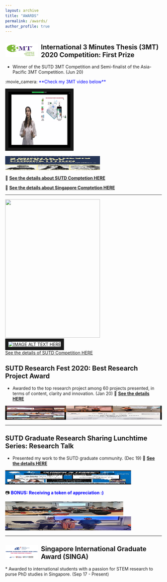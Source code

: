 ```yaml
---
layout: archive
title: "AWARDS"
permalink: /awards/
author_profile: true
---
```


<div>
<img align="left" width="105" height="45" src="/images/3MT.jpg" style="margin-right: 10px"> 
<h2>
International 3 Minutes Thesis (3MT) 2020 Competition: First Prize 
</h2> 
</div> 

* Winner of the SUTD 3MT Competition and Semi-finalist of the Asia-Pacific 3MT Competition. (Jun 20)

<div id="wrapper">
:movie_camera: <span style="color:blue">**Check my 3MT video below**</span> 

<a href="http://www.youtube.com/watch?feature=player_embedded&v=sZr9oafkFgc&t=1s
" target="_blank"><img src="/images/3MT_video.png"
alt="IMAGE ALT TEXT HERE" width="200" height="180" border="10" /></a>


<img width="305" height="45" src="/images/3MT_poster.jpg"> 

:bell: **[See the details about SUTD Comptetion HERE](https://www.facebook.com/SUTDGSA/posts/903648743485009)**

:bell: **[See the details about Singapore Comptetion HERE](https://www.facebook.com/SUTDGSA/posts/963077754208774)**

</div>

---
<div class="grid-container">
  <div class="grid-item item1">
  <img width="305" height="445" src="https://images.samsung.com/is/image/samsung/sg-fhd-t5300-ua43t6000akxxs-frontblack-220764447?$PD_GALLERY_L_JPG$">
  </div>
  <div class="grid-item">
  <a href="http://www.youtube.com/watch?feature=player_embedded&v=sZr9oafkFgc&t=1s
" target="_blank"><img src="https://images.samsung.com/is/image/samsung/sg-fhd-t5300-ua43t6000akxxs-frontblack-220764447?$PD_GALLERY_L_JPG$"
alt="IMAGE ALT TEXT HERE" width="200" height="180" border="10" /></a>
  </div>
  <div class="grid-item">
    
  <div>
       <a href="https://www.facebook.com/SUTDGSA/posts/903648743485009" >See the details of SUTD Competition HERE</a>
    </div>
 </div>


## SUTD Research Fest 2020: Best Research Project Award 
* Awarded to the top research project among 60 projects presented, in terms of content, clarity
 and innovation. (Jan 20)
:bell: **[See the details HERE](https://www.facebook.com/photo.php?fbid=10158052075084791&amp;set=p.10158052075084791&amp;type=3)**

<img width="505" height="45" src="/images/award2.jpg"> 

---

## SUTD Graduate Research Sharing Lunchtime Series: Research Talk
* Presented my work to the SUTD graduate community. (Dec 19)
:bell: **[See the details HERE](https://www.facebook.com/SUTDGSA/posts/759548147895070)**

<img width="405" height="45" src="/images/researchtalk2.jpg"> 


:camera: <span style="color:blue">**BONUS: Receiving a token of appreciation :)**</span> 

<img width="380" height="45" src="/images/researchtalk.jpg"> 
<img width="405" height="45" src="/images/award3.jpg"> 

---

<div>
<img align="left" width="105" height="45" src="/images/singa.jpg" style="margin-right: 10px"> 
<h2>
Singapore International Graduate Award (SINGA) 
</h2> 
</div> 
* Awarded to international students with a passion for STEM research to purse PhD studies in Singapore. (Sep 17 - Present)